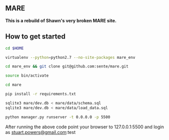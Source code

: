 MARE
----------

**This is a rebuild of Shawn's very broken MARE site.**

How to get started
------------------


```bash
cd $HOME

virtualenv --python=python2.7 --no-site-packages mare_env

cd mare_env && git clone git@github.com:sente/mare.git

source bin/activate

cd mare

pip install -r requirements.txt

sqlite3 mare/dev.db < mare/data/schema.sql
sqlite3 mare/dev.db < mare/data/load_data.sql

python manager.py runserver -t 0.0.0.0 -p 5500
```


After running the above code point your browser to 127.0.0.1:5500 and login as stuart.powers@gmail.com:test
